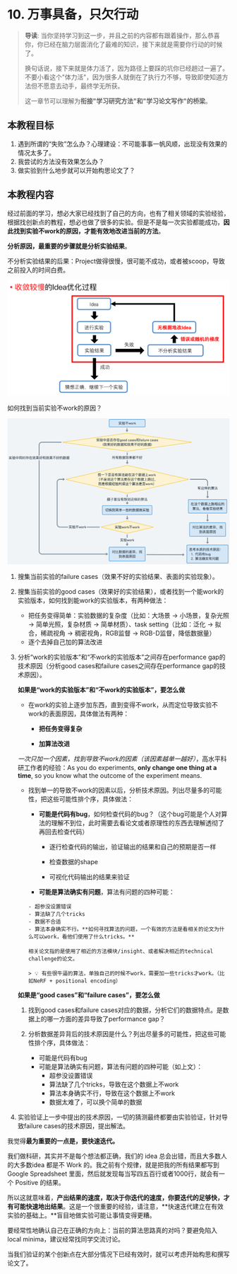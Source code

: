 # 10. 万事具备，只欠行动

> **导读**: 当你坚持学习到这一步，并且之前的内容都有跟着操作，那么恭喜你，你已经在脑力层面消化了最难的知识，接下来就是需要你行动的时候了。
>
> 换句话说，接下来就是体力活了，因为路径上要踩的坑你已经趟过一遍了。不要小看这个"体力活"，因为很多人就倒在了执行力不够，导致即使知道方法但不愿意去动手，最终学无所获。
>
> 这一章节可以理解为**衔接"学习研究方法"和"学习论文写作"的桥梁**。
## 本教程目标
1. 遇到所谓的“失败”怎么办？心理建设：不可能事事一帆风顺，出现没有效果的情况太多了。
2. 我尝试的方法没有效果怎么办？
3. 做实验到什么地步就可以开始构思论文了？
## 本教程内容

经过前面的学习，想必大家已经找到了自己的方向，也有了相关领域的实验经验，根据找创新点的教程，想必也做了很多的实验。但是不是每一次实验都能成功，**因此找到实验不work的原因，才能有效地改进当前的方法**。

**分析原因，最重要的步骤就是分析实验结果**。

不分析实验结果的后果：Project做得很慢，很可能不成功，或者被scoop，导致之前投入的时间白费。

![](img/1-1.png)

如何找到当前实验不work的原因？

![](img/1-2.png)

1. 搜集当前实验的failure cases（效果不好的实验结果、表面的实验现象）。
2. 搜集当前实验的good cases（效果好的实验结果），或者找到一个能work的实验版本，如何找到能work的实验版本，有两种做法：
   - 把任务变得简单：实验数据的复杂度（比如：大场景 → 小场景，复杂光照 → 简单光照，复杂材质 → 简单材质）、task setting（比如：泛化 → 拟合，稀疏视角 → 稠密视角，RGB监督 → RGB-D监督，降低数据量）
   - 逐个去掉自己加的算法改进
3. 分析“work的实验版本”和“不work的实验版本”之间存在performance gap的技术原因（分析good cases和failure cases之间存在performance gap的技术原因）。

   

   **如果是“work的实验版本”和“不work的实验版本”，要怎么做**

   - 在work的实验上逐步加东西，直到变得不work，从而定位导致实验不work的表面原因，具体做法有两种：

     - **把任务变得复杂**

     - **加算法改进**

   *一次只加一个因素，找到导致不work的因素（该因素越单一越好）*，高水平科研工作者的经验：As you do experiments, **only change one thing at a time**, so you know what the outcome of the experiment means.

   

   - 找到单一的导致不work的因素以后，分析技术原因。列出尽量多的可能性，把这些可能性排个序，具体做法：

      - **可能是代码有bug**，如何检查代码的bug？（这个bug可能是个人对算法的理解不到位，此时需要去看论文或者原理性的东西去理解透彻了再回去检查代码）

        - 逐行检查代码的输出，验证输出的结果和自己的预期是否一样

        - 检查数据的shape

        - 可视化代码输出的结果来验证

        

      -    **可能是算法确实有问题**，算法有问题的四种可能：

         - 超参没设置错误
         - 算法缺了几个tricks
         - 数据不合适
         - 算法本身确实不行。**如何寻找算法的问题，一个有效的方法是看相关的论文为什么可以work，看他们使用了什么tricks。**

         相关论文指的是使用了相近的方法模块/insight、或者解决相近的technical challenge的论文。

         > 💡 有些很牛逼的算法，单独自己的时候不work，需要加一些tricks才work。（比如NeRF + positional encoding）


   **如果是“good cases”和“failure cases”，要怎么做**

   1. 找到good cases和failure cases对应的数据，分析它们的数据特点。是数据上的哪一方面的差异导致了performance gap？

   2. 分析数据差异背后的技术原因是什么？列出尽量多的可能性，把这些可能性排个序，具体做法：

      - 可能是代码有bug
      - 可能是算法确实有问题，算法有问题的四种可能（如上文）：
        - 超参没设置错误
        - 算法缺了几个tricks，导致在这个数据上不work
        - 算法本身确实不行，导致在这个数据上不work
        - 数据太难了，可以换个简单的数据

3. 实验验证上一步中提出的技术原因，一切的猜测最终都要由实验验证，针对导致failure cases的技术原因，提出解法。

   

我觉得**最为重要的一点是，要快速迭代。**

我们做科研，其实并不是每个想法都正确，我们的 idea 总会出错，而且大多数人的大多数idea 都是不 Work 的。我之前有个规律，就是把我的所有结果都写到Google Spreadsheet 里面，然后就发现每当写四五百行或者1000行，就会有一个 Positive 的结果。

所以这就意味着，**产出结果的速度，取决于你迭代的速度，你要迭代的足够快，才有可能快速地出结果**。这是一个很重要的经验，请注意，**快速迭代建立在有效实验的基础上。**盲目地做实验可能让事情变得更糟。

要经常性地确认自己在正确的方向上：当前的算法思路真的对吗？要避免陷入local minima，建议经常找同学交流讨论。

当我们验证的某个创新点在大部分情况下已经有效时，就可以考虑开始构思和撰写论文了。

